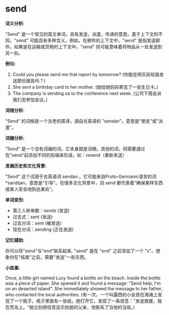 # send

**词义分析:**

  

"Send" 是一个常见的英文单词，具有发送，派遣，传递的意思。基于上下文的不同，"send" 可能具有多种含义。例如，在邮件的上下文中，"send" 是指发送邮件。如果是在运输或货物的上下文中，"send" 则可能意味着将物品从一处发送到另一处。

  

**例句:**

  

1.  Could you please send me that report by tomorrow? (你能在明天前给我发送那份报告吗？)
2.  She sent a birthday card to her mother. (她给她妈妈寄去了一张生日卡。)
3.  The company is sending us to the conference next week. (公司下周会派我们去参加会议。)

  

**词根分析:**

  

"Send" 的词根是一个古老的英译，源自古英语的 "sendan"，意思是"使走"或"派遣"。

  

**词缀分析:**

  

"Send" 是一个没有词缀的词，它本身就是词根。其他的词，则需要通过在"send"前添加不同的前缀来形成，如：resend（重新发送）

  

**发展历史和文化背景:**

  

"Send" 这个词源于古英语词 sendan ，它可能来自Proto-Germanic语言的词 \*sandijan，意思是"引导"。在很多文化背景中，词 send 都代表着“确保某样东西或某人安全地到达某处”。

  

**单词变形:**

  

*   第三人称单数：sends (发送)
*   过去式：sent (发送)
*   过去分词：sent (被发送)
*   现在分词：sending (正在发送)

  

**记忆辅助:**

  

你可以将"send"与"end"联系起来, "send" 是在 "end" 之前添加了一个 "s"。想象你在"结束"之前，需要"发送"一些东西。

  

**小故事:**

  

Once, a little girl named Lucy found a bottle on the beach. Inside the bottle was a piece of paper. She opened it and found a message: "Send help, I'm on an deserted island". She immediately showed the message to her father, who contacted the local authorities. (有一次，一个叫露西的小女孩在海滩上发现了一个瓶子。瓶子里面有一张纸。她打开它，发现了一条信息："发送救援，我在荒岛上。"她立刻把信息显示给她的父亲，他联系了当地的当局。)
